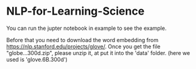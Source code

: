 # NLP-for-Learning-Science
You can run the jupter notebook in example to see the example.

Before that you need to download the word embedding from https://nlp.stanford.edu/projects/glove/. Once you get the file "globe...300d.zip", please unzip it, at put it into the 'data' folder. (here we used is 'glove.6B.300d')
